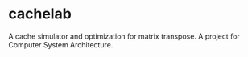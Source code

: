 # cachelab
A cache simulator and optimization for matrix transpose. A project for Computer System Architecture.
